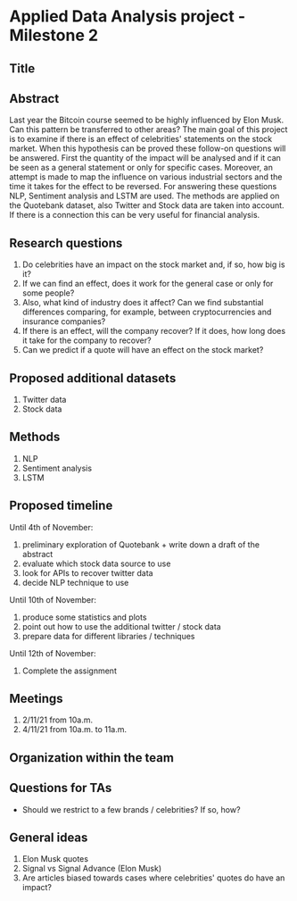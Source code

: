 # Applied Data Analysis project - Milestone 2

## Title


## Abstract
Last year the Bitcoin course seemed to be highly influenced by Elon Musk. Can this pattern be transferred to other areas?
The main goal of this project is to examine if there is an effect of celebrities' statements on the stock market. When this hypothesis can be proved these follow-on questions will be answered. First the quantity of the impact will be analysed and if it can be seen as a general statement or only for specific cases. Moreover, an attempt is made to map the influence on various industrial sectors and the time it takes for the effect to be reversed.
For answering these questions NLP, Sentiment analysis and LSTM are used. The methods are applied on the Quotebank dataset, also Twitter and Stock data are taken into account. 
If there is a connection this can be very useful for financial analysis.

## Research questions 
1. Do celebrities have an impact on the stock market and, if so, how big is it?
2. If we can find an effect, does it work for the general case or only for some people?
3. Also, what kind of industry does it affect? Can we find substantial differences comparing, for example, between cryptocurrencies and insurance companies?
4. If there is an effect, will the company recover? If it does, how long does it take for the company to recover?
5. Can we predict if a quote will have an effect on the stock market?

## Proposed additional datasets
1. Twitter data
2. Stock data

## Methods 
1. NLP
2. Sentiment analysis 
3. LSTM


## Proposed timeline
Until 4th of November: 
1. preliminary exploration of Quotebank + write down a draft of the abstract
2. evaluate which stock data source to use
3. look for APIs to recover twitter data
4. decide NLP technique to use

Until 10th of November:
1. produce some statistics and plots
2. point out how to use the additional twitter / stock data
3. prepare data for different libraries / techniques

Until 12th of November:
1. Complete the assignment


## Meetings
1. 2/11/21 from 10a.m.
2. 4/11/21 from 10a.m. to 11a.m.

## Organization within the team


## Questions for TAs
- Should we restrict to a few brands / celebrities? If so, how?

## General ideas
1. Elon Musk quotes
2. Signal vs Signal Advance (Elon Musk)
3. Are articles biased towards cases where celebrities' quotes do have an impact?